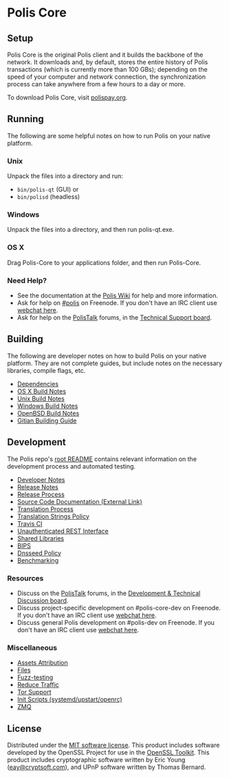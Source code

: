 Polis Core
=============

Setup
---------------------
Polis Core is the original Polis client and it builds the backbone of the network. It downloads and, by default, stores the entire history of Polis transactions (which is currently more than 100 GBs); depending on the speed of your computer and network connection, the synchronization process can take anywhere from a few hours to a day or more.

To download Polis Core, visit [polispay.org](https://polispay.org/en/releases/).

Running
---------------------
The following are some helpful notes on how to run Polis on your native platform.

### Unix

Unpack the files into a directory and run:

- `bin/polis-qt` (GUI) or
- `bin/polisd` (headless)

### Windows

Unpack the files into a directory, and then run polis-qt.exe.

### OS X

Drag Polis-Core to your applications folder, and then run Polis-Core.

### Need Help?

* See the documentation at the [Polis Wiki](https://en.polis.it/wiki/Main_Page)
for help and more information.
* Ask for help on [#polis](http://webchat.freenode.net?channels=polis) on Freenode. If you don't have an IRC client use [webchat here](http://webchat.freenode.net?channels=polis).
* Ask for help on the [PolisTalk](https://polistalk.org/) forums, in the [Technical Support board](https://polistalk.org/index.php?board=4.0).

Building
---------------------
The following are developer notes on how to build Polis on your native platform. They are not complete guides, but include notes on the necessary libraries, compile flags, etc.

- [Dependencies](dependencies.md)
- [OS X Build Notes](build-osx.md)
- [Unix Build Notes](build-unix.md)
- [Windows Build Notes](build-windows.md)
- [OpenBSD Build Notes](build-openbsd.md)
- [Gitian Building Guide](gitian-building.md)

Development
---------------------
The Polis repo's [root README](/README.md) contains relevant information on the development process and automated testing.

- [Developer Notes](developer-notes.md)
- [Release Notes](release-notes.md)
- [Release Process](release-process.md)
- [Source Code Documentation (External Link)](https://dev.visucore.com/polis/doxygen/)
- [Translation Process](translation_process.md)
- [Translation Strings Policy](translation_strings_policy.md)
- [Travis CI](travis-ci.md)
- [Unauthenticated REST Interface](REST-interface.md)
- [Shared Libraries](shared-libraries.md)
- [BIPS](bips.md)
- [Dnsseed Policy](dnsseed-policy.md)
- [Benchmarking](benchmarking.md)

### Resources
* Discuss on the [PolisTalk](https://polistalk.org/) forums, in the [Development & Technical Discussion board](https://polistalk.org/index.php?board=6.0).
* Discuss project-specific development on #polis-core-dev on Freenode. If you don't have an IRC client use [webchat here](http://webchat.freenode.net/?channels=polis-core-dev).
* Discuss general Polis development on #polis-dev on Freenode. If you don't have an IRC client use [webchat here](http://webchat.freenode.net/?channels=polis-dev).

### Miscellaneous
- [Assets Attribution](assets-attribution.md)
- [Files](files.md)
- [Fuzz-testing](fuzzing.md)
- [Reduce Traffic](reduce-traffic.md)
- [Tor Support](tor.md)
- [Init Scripts (systemd/upstart/openrc)](init.md)
- [ZMQ](zmq.md)

License
---------------------
Distributed under the [MIT software license](/COPYING).
This product includes software developed by the OpenSSL Project for use in the [OpenSSL Toolkit](https://www.openssl.org/). This product includes
cryptographic software written by Eric Young ([eay@cryptsoft.com](mailto:eay@cryptsoft.com)), and UPnP software written by Thomas Bernard.
